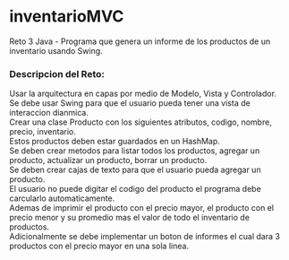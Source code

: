 # inventarioMVC
Reto 3 Java - Programa que genera un informe de los productos de un inventario usando Swing.

### Descripcion del Reto:

Usar la arquitectura en capas por medio de Modelo, Vista y Controlador.<br>
Se debe usar Swing para que el usuario pueda tener una vista de interaccion dianmica. <br>
Crear una clase Producto con los siguientes atributos, codigo, nombre, precio, inventario. <br>
Estos productos deben estar guardados en un HashMap. <br>
Se deben crear metodos para listar todos los productos, agregar un producto, actualizar un producto, borrar un producto. <br>
Se deben crear cajas de texto para que el usuario pueda agregar un producto.<br>
El usuario no puede digitar el codigo del producto el programa debe carcularlo automaticamente.<br>
Ademas de imprimir el producto con el precio mayor, el producto con el precio menor y su promedio mas el valor de todo el inventario de productos. <br>
Adicionalmente se debe implementar un boton de informes el cual dara 3 productos con el precio mayor en una sola linea.<br>
